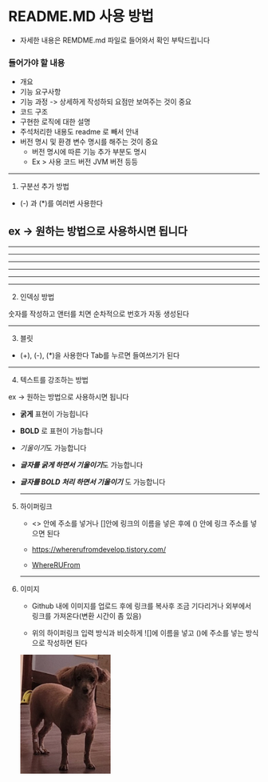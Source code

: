 # README.MD 사용 방법
- 자세한 내용은 REMDME.md 파일로 들어와서 확인 부탁드립니다
### 들어가야 할 내용
- 개요
- 기능 요구사항
- 기능 과정 -> 상세하게 작성하되 요점만 보여주는 것이 중요
- 코드 구조
- 구현한 로직에 대한 설명
- 주석처리한 내용도 readme 로 빼서 안내
- 버전 명시 및 환경 변수 명시를 해주는 것이 중요
    - 버전 명시에 따른 기능 추가 부분도 명시
    - Ex > 사용 코드 버전 JVM 버전 등등
---
1. 구분선 추가 방법
- (-) 과 (*)를 여러번 사용한다

ex -> 원하는 방법으로 사용하시면 됩니다
---

--------

- - - - - - - 

***

*********

* * * *

---
2. 인덱싱 방법
   
숫자를 작성하고 앤터를 치면 순차적으로 번호가 자동 생성된다

---

3. 블릿
- (+), (-), (*)을 사용한다 Tab를 누르면 들여쓰기가 된다

---

4. 텍스트를 강조하는 방법
   
ex -> 원하는 방법으로 사용하시면 됩니다

- **굵게** 표현이 가능힙니다

- __BOLD__ 로 표현이 가능합니다

- *기울이기*도 가능합니다

- ***글자를 굵게 하면서 기울이기***도 가능합니다

- ___글자를 BOLD 처리 하면서 기울이기___ 도 가능합니다

  ---

5. 하이퍼링크
     
   - <> 안에 주소를 넣거나 []안에 링크의 이름을 넣은 후에 () 안에 링크 주소를 넣으면 된다
    
   - <https://whererufromdevelop.tistory.com/>
    
   - [WhereRUFrom](https://whererufromdevelop.tistory.com/)
 
   ---

6. 이미지

   - Github 내에 이미지를 업로드 후에 링크를 복사후 조금 기다리거나 외부에서 링크를 가져온다(변환 시간이 좀 있음)
  
   - 위의 하이퍼링크 입력 방식과 비슷하게 ![]에 이름을 넣고 ()에 주소를 넣는 방식으로 작성하면 된다
  
   ![빠진개](https://github.com/Ppajingae/00_Github_Info/blob/main/src/main/resources/img/ppajingae.png)
   
      
